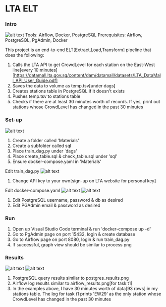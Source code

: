 # LTA ELT

### Intro
![alt text](https://github.com/kwquan/LTA/blob/main/process.png)
Tools: Airflow, Docker, PostgreSQL
Prerequisites:
Airflow, PostgreSQL, PgAdmin, Docker

This project is an end-to-end ELT[Extract,Load,Transform] pipeline that does the following:
1) Calls the LTA API to get CrowdLevel for each station on the East-West line[every 10 minutes] [https://datamall.lta.gov.sg/content/dam/datamall/datasets/LTA_DataMall_API_User_Guide.pdf]
2) Saves the data to volume as temp.tsv[under dags]
3) Creates stations table in PostgreSQL if it doesn't exists
4) Pushes temp.tsv to stations table
5) Checks if there are at least 30 minutes worth of records. If yes, print out stations whose CrowdLevel has changed in the past 30 minutes

### Set-up

![alt text](https://github.com/kwquan/LTA/blob/main/folders.png)
1) Create a folder called 'Materials'
2) Create a subfolder called sql
3) Place train_dag.py under 'dags'
4) Place create_table.sql & check_table.sql under 'sql'
5) Ensure docker-compose.yaml in 'Materials'

Edit train_dag.py
![alt text](https://github.com/kwquan/LTA/blob/main/api_key.png)
1) Change API key to your own[sign-up on LTA website for personal key]

Edit docker-compose.yaml
![alt text](https://github.com/kwquan/LTA/blob/main/docker_compose_1.png)
![alt text](https://github.com/kwquan/LTA/blob/main/docker_compose_2.png)
1) Edit PostgreSQL username, password & db as desired
2) Edit PGAdmin email & password as desired

### Run

1) Open up Visual Studio Code terminal & run 'docker-compose up -d'
2) Go to PgAdmin page on port 15432, login & create database
3) Go to Airflow page on port 8080, login & run train_dag.py
4) If successful, graph view should be similar to process.png

### Results
![alt text](https://github.com/kwquan/LTA/blob/main/postgres_results.png)
![alt text](https://github.com/kwquan/LTA/blob/main/airflow_results.png)

1) PostgreSQL query results similar to postgres_results.png
2) Airflow log results similar to airflow_results.png[for task t1]
3) In the examples above, I have 30 minutes worth of data[93 rows] in my stations table. The log for task t1 prints 'EW29' as the only station whose 
CrowdLevel has changed in the past 30 minutes
